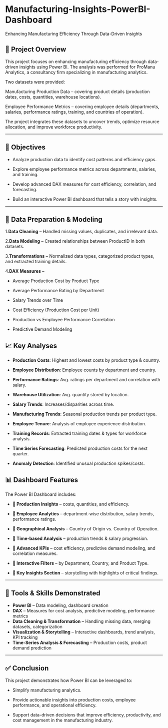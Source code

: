 # Manufacturing-Insights-PowerBI-Dashboard
Enhancing Manufacturing Efficiency Through Data-Driven Insights

## 📌 Project Overview

This project focuses on enhancing manufacturing efficiency through data-driven insights using Power BI.
The analysis was performed for ProManu Analytics, a consultancy firm specializing in manufacturing analytics.

Two datasets were provided:

Manufacturing Production Data – covering product details (production dates, costs, quantities, warehouse locations).

Employee Performance Metrics – covering employee details (departments, salaries, performance ratings, training, and countries of operation).

The project integrates these datasets to uncover trends, optimize resource allocation, and improve workforce productivity.

---

## 🎯 Objectives

* Analyze production data to identify cost patterns and efficiency gaps.

* Explore employee performance metrics across departments, salaries, and training.

* Develop advanced DAX measures for cost efficiency, correlation, and forecasting.

* Build an interactive Power BI dashboard that tells a story with insights.

---

## 🔧 Data Preparation & Modeling

1.**Data Cleaning** – Handled missing values, duplicates, and irrelevant data.

2.**Data Modeling** – Created relationships between ProductID in both datasets.

3.**Transformations** – Normalized data types, categorized product types, and extracted training details.

4.**DAX Measures** –

* Average Production Cost by Product Type

* Average Performance Rating by Department

* Salary Trends over Time

* Cost Efficiency (Production Cost per Unit)

* Production vs Employee Performance Correlation

*  Predictive Demand Modeling

## 📈 Key Analyses

* **Production Costs**: Highest and lowest costs by product type & country.

* **Employee Distribution**: Employee counts by department and country.

* **Performance Ratings**: Avg. ratings per department and correlation with salary.

* **Warehouse Utilization**: Avg. quantity stored by location.

* **Salary Trends**: Increases/disparities across time.

* **Manufacturing Trends**: Seasonal production trends per product type.

* **Employee Tenure**: Analysis of employee experience distribution.

* **Training Records**: Extracted training dates & types for workforce analysis.

* **Time Series Forecasting**: Predicted production costs for the next quarter.

* **Anomaly Detection**: Identified unusual production spikes/costs.

## 📊 Dashboard Features

The Power BI Dashboard includes:

* **📌 Production Insights** – costs, quantities, and efficiency.

* **📌 Employee Analytics** – department-wise distribution, salary trends, performance ratings.

* **📌 Geographical Analysis** – Country of Origin vs. Country of Operation.

* **📌 Time-based Analysis** – production trends & salary progression.

* **📌 Advanced KPIs** – cost efficiency, predictive demand modeling, and correlation measures.

* **📌 Interactive Filters** – by Department, Country, and Product Type.

* **📌 Key Insights Section** – storytelling with highlights of critical findings.

---

## 📌 Tools & Skills Demonstrated

* **Power BI** – Data modeling, dashboard creation
* **DAX** – Measures for cost analysis, predictive modeling, performance metrics
* **Data Cleaning & Transformation** – Handling missing data, merging datasets, categorization
* **Visualization & Storytelling** – Interactive dashboards, trend analysis, KPI tracking
* **Time-Series Analysis & Forecasting** – Production costs, product demand prediction

---

## ✅ Conclusion

This project demonstrates how Power BI can be leveraged to:

* Simplify manufacturing analytics.

* Provide actionable insights into production costs, employee performance, and operational efficiency.

* Support data-driven decisions that improve efficiency, productivity, and cost management in the manufacturing industry.
